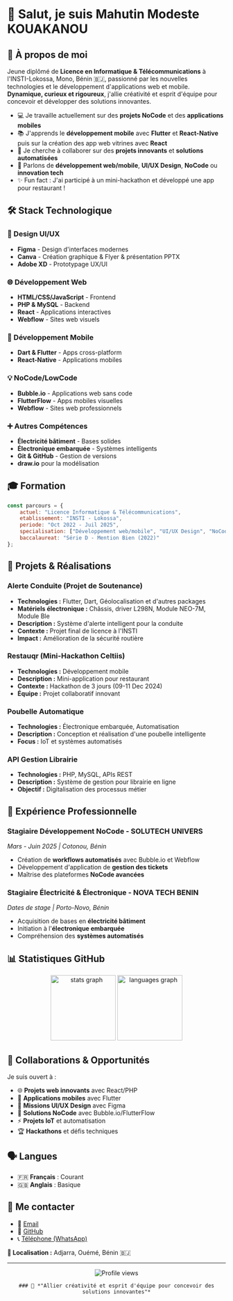 # 👋 Salut, je suis **Mahutin Modeste KOUAKANOU**

## 🚀 À propos de moi

Jeune diplômé de **Licence en Informatique & Télécommunications** à l'INSTI-Lokossa, Mono, Bénin 🇧🇯, passionné par les nouvelles technologies et le développement d'applications web et mobile. **Dynamique, curieux et rigoureux**, j'allie créativité et esprit d'équipe pour concevoir et développer des solutions innovantes.

- 💻 Je travaille actuellement sur des **projets NoCode** et des **applications mobiles**
- 📚 J'apprends le **développement mobile** avec **Flutter** et **React-Native** puis sur la création des app web vitrines avec **React**
- 🤝 Je cherche à collaborer sur des **projets innovants** et **solutions automatisées**
- 💬 Parlons de **développement web/mobile**, **UI/UX Design**, **NoCode** ou **innovation tech**
- ✨ Fun fact : J'ai participé à un mini-hackathon et développé une app pour restaurant !

## 🛠️ Stack Technologique

### 🎨 Design UI/UX
- **Figma** - Design d'interfaces modernes
- **Canva** - Création graphique & Flyer & présentation PPTX
- **Adobe XD** - Prototypage UX/UI

### 🌐 Développement Web
- **HTML/CSS/JavaScript** - Frontend 
- **PHP & MySQL** - Backend 
- **React** - Applications interactives
- **Webflow** - Sites web visuels

### 📱 Développement Mobile
- **Dart & Flutter** - Apps cross-platform
- **React-Native** - Applications mobiles

### 💡 NoCode/LowCode
- **Bubble.io** - Applications web sans code
- **FlutterFlow** - Apps mobiles visuelles
- **Webflow** - Sites web professionnels

### ➕ Autres Compétences
- **Électricité bâtiment** - Bases solides
- **Électronique embarquée** - Systèmes intelligents
- **Git & GitHub** - Gestion de versions
- **draw.io** pour la modélisation 

## 🎓 Formation

```javascript
const parcours = {
    actuel: "Licence Informatique & Télécommunications",
    etablissement: "INSTI - Lokossa",
    periode: "Oct 2022 - Juil 2025",
    specialisation: ["Développement web/mobile", "UI/UX Design", "NoCode"],
    baccalaureat: "Série D - Mention Bien (2022)"
};
```

## 💼 Projets & Réalisations

### **Alerte Conduite** (Projet de Soutenance)
- **Technologies :** Flutter, Dart, Géolocalisation et d'autres packages 
- **Matériels électronique :** Châssis, driver L298N, Module NEO-7M, Module Ble
- **Description :** Système d'alerte intelligent pour la conduite
- **Contexte :** Projet final de licence à l'INSTI
- **Impact :** Amélioration de la sécurité routière

### **Restauqr** (Mini-Hackathon Celtiis)
- **Technologies :** Développement mobile
- **Description :** Mini-application pour restaurant
- **Contexte :** Hackathon de 3 jours (09-11 Dec 2024)
- **Équipe :** Projet collaboratif innovant

### **Poubelle Automatique**
- **Technologies :** Électronique embarquée, Automatisation
- **Description :** Conception et réalisation d'une poubelle intelligente
- **Focus :** IoT et systèmes automatisés

### **API Gestion Librairie**
- **Technologies :** PHP, MySQL, APIs REST
- **Description :** Système de gestion pour librairie en ligne
- **Objectif :** Digitalisation des processus métier

## 🏢 Expérience Professionnelle

### **Stagiaire Développement NoCode** - SOLUTECH UNIVERS
*Mars - Juin 2025 | Cotonou, Bénin*
- Création de **workflows automatisés** avec Bubble.io et Webflow
- Développement d'application de **gestion des tickets**
- Maîtrise des plateformes **NoCode avancées**

### **Stagiaire Électricité & Électronique** - NOVA TECH BENIN
*Dates de stage | Porto-Novo, Bénin*
- Acquisition de bases en **électricité bâtiment**
- Initiation à l'**électronique embarquée**
- Compréhension des **systèmes automatisés**

## 📊 Statistiques GitHub

<div align="center">
    <img src="https://github-readme-stats.vercel.app/api?username=Modestekkn&hide_title=false&hide_rank=false&show_icons=true&include_all_commits=true&count_private=true&disable_animations=false&theme=dracula&locale=fr&hide_border=false"
        height="150" alt="stats graph" />
    <img src="https://github-readme-stats.vercel.app/api/top-langs?username=Modestekkn&locale=fr&hide_title=false&layout=compact&card_width=320&langs_count=6&theme=dracula&hide_border=false"
        height="150" alt="languages graph" />
</div>

## 🤝 Collaborations & Opportunités

Je suis ouvert à :
- 🌐 **Projets web innovants** avec React/PHP
- 📱 **Applications mobiles** avec Flutter
- 🎨 **Missions UI/UX Design** avec Figma
- 🚀 **Solutions NoCode** avec Bubble.io/FlutterFlow
- ⚡ **Projets IoT** et automatisation
- 🏆 **Hackathons** et défis techniques

## 🗣️ Langues
- 🇫🇷 **Français** : Courant
- 🇬🇧 **Anglais** : Basique

## 📧 Me contacter


<div align="start">

- 📧 [Email](mailto:kouakanoumodeste88@gmail.com)
- 🐙 [GitHub](https://github.com/Modestekkn)
- 📞 [Téléphone (WhatsApp)](tel:+22901902063433)

**📍 Localisation :** Adjarra, Ouémé, Bénin 🇧🇯

</div>

---

<div align="center">
    <img src="https://komarev.com/ghpvc/?username=Modestekkn&color=blue&style=flat-square&label=Visiteurs"
        alt="Profile views" />
</div>

<div align="center">

    ### 💫 *"Allier créativité et esprit d'équipe pour concevoir des solutions innovantes"*

</div>

